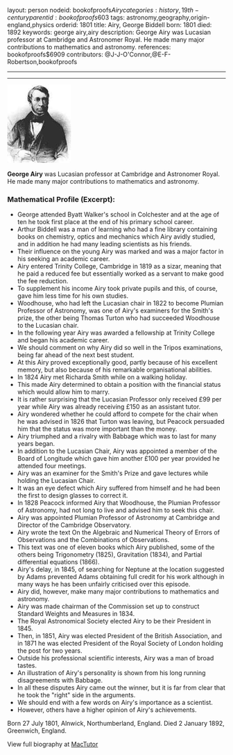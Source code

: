 layout: person
nodeid: bookofproofs$Airy
categories: history,19th-century
parentid: bookofproofs$603
tags: astronomy,geography,origin-england,physics
orderid: 1801
title: Airy, George Biddell
born: 1801
died: 1892
keywords: george airy,airy
description: George Airy was Lucasian professor at Cambridge and Astronomer Royal. He made many major contributions to mathematics and astronomy.
references: bookofproofs$6909
contributors: @J-J-O'Connor,@E-F-Robertson,bookofproofs

---



---

![Airy.jpg](https://github.com/bookofproofs/bookofproofs.github.io/blob/main/_sources/_assets/images/portraits/Airy.jpg?raw=true)

**George Airy** was Lucasian professor at Cambridge and Astronomer Royal. He made many major contributions to mathematics and astronomy.

### Mathematical Profile (Excerpt):
* George attended Byatt Walker's school in Colchester and at the age of ten he took first place at the end of his primary school career.
* Arthur Biddell was a man of learning who had a fine library containing books on chemistry, optics and mechanics which Airy avidly studied, and in addition he had many leading scientists as his friends.
* Their influence on the young Airy was marked and was a major factor in his seeking an academic career.
* Airy entered Trinity College, Cambridge in 1819 as a sizar, meaning that he paid a reduced fee but essentially worked as a servant to make good the fee reduction.
* To supplement his income Airy took private pupils and this, of course, gave him less time for his own studies.
* Woodhouse, who had left the Lucasian chair in 1822 to become Plumian Professor of Astronomy, was one of Airy's examiners for the Smith's prize, the other being Thomas Turton who had succeeded Woodhouse to the Lucasian chair.
* In the following year Airy was awarded a fellowship at Trinity College and began his academic career.
* We should comment on why Airy did so well in the Tripos examinations, being far ahead of the next best student.
* At this Airy proved exceptionally good, partly because of his excellent memory, but also because of his remarkable organisational abilities.
* In 1824 Airy met Richarda Smith while on a walking holiday.
* This made Airy determined to obtain a position with the financial status which would allow him to marry.
* It is rather surprising that the Lucasian Professor only received £99 per year while Airy was already receiving £150 as an assistant tutor.
* Airy wondered whether he could afford to compete for the chair when he was advised in 1826 that Turton was leaving, but Peacock persuaded him that the status was more important than the money.
* Airy triumphed and a rivalry with Babbage which was to last for many years began.
* In addition to the Lucasian Chair, Airy was appointed a member of the Board of Longitude which gave him another £100 per year provided he attended four meetings.
* Airy was an examiner for the Smith's Prize and gave lectures while holding the Lucasian Chair.
* It was an eye defect which Airy suffered from himself and he had been the first to design glasses to correct it.
* In 1828 Peacock informed Airy that Woodhouse, the Plumian Professor of Astronomy, had not long to live and advised him to seek this chair.
* Airy was appointed Plumian Professor of Astronomy at Cambridge and Director of the Cambridge Observatory.
* Airy wrote the text On the Algebraic and Numerical Theory of Errors of Observations and the Combinations of Observations.
* This text was one of eleven books which Airy published, some of the others being Trigonometry (1825), Gravitation (1834), and Partial differential equations (1866).
* Airy's delay, in 1845, of searching for Neptune at the location suggested by Adams prevented Adams obtaining full credit for his work although in many ways he has been unfairly criticised over this episode.
* Airy did, however, make many major contributions to mathematics and astronomy.
* Airy was made chairman of the Commission set up to construct Standard Weights and Measures in 1834.
* The Royal Astronomical Society elected Airy to be their President in 1845.
* Then, in 1851, Airy was elected President of the British Association, and in 1871 he was elected President of the Royal Society of London holding the post for two years.
* Outside his professional scientific interests, Airy was a man of broad tastes.
* An illustration of Airy's personality is shown from his long running disagreements with Babbage.
* In all these disputes Airy came out the winner, but it is far from clear that he took the "right" side in the arguments.
* We should end with a few words on Airy's importance as a scientist.
* However, others have a higher opinion of Airy's achievements.

Born 27 July 1801, Alnwick, Northumberland, England. Died 2 January 1892, Greenwich, England.

View full biography at [MacTutor](https://mathshistory.st-andrews.ac.uk/Biographies/Airy/)
